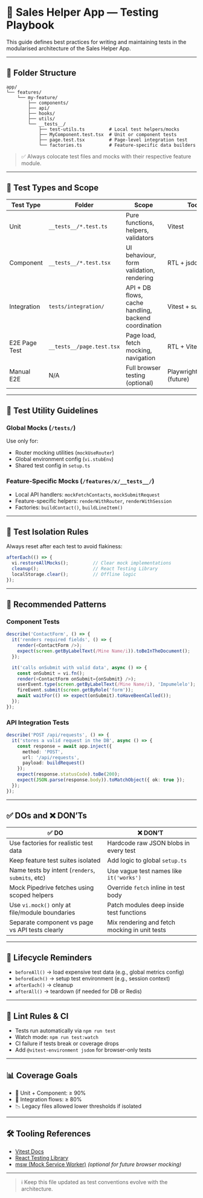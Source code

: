# 🧪 Sales Helper App — Testing Playbook

This guide defines best practices for writing and maintaining tests in the modularised architecture of the Sales Helper App.

---

## 📁 Folder Structure

```
app/
└── features/
    └── my-feature/
        ├── components/
        ├── api/
        ├── hooks/
        ├── utils/
        └── __tests__/
            ├── test-utils.ts         # Local test helpers/mocks
            ├── MyComponent.test.tsx  # Unit or component tests
            ├── page.test.tsx         # Page-level integration test
            └── factories.ts          # Feature-specific data builders
```

> ✅ Always colocate test files and mocks with their respective feature module.

---

## 🧱 Test Types and Scope

| Test Type       | Folder                     | Scope                                                 | Tools                          |
|-----------------|----------------------------|--------------------------------------------------------|--------------------------------|
| Unit            | `__tests__/*.test.ts`      | Pure functions, helpers, validators                    | Vitest                         |
| Component       | `__tests__/*.test.tsx`     | UI behaviour, form validation, rendering               | RTL + jsdom                    |
| Integration     | `tests/integration/`       | API + DB flows, cache handling, backend coordination   | Vitest + supertest             |
| E2E Page Test   | `__tests__/page.test.tsx`  | Page load, fetch mocking, navigation                   | RTL + Vitest                   |
| Manual E2E      | N/A                        | Full browser testing (optional)                        | Playwright/Cypress (future)    |

---

## 🧰 Test Utility Guidelines

### Global Mocks (`/tests/`)
Use only for:
- Router mocking utilities (`mockUseRouter`)
- Global environment config (`vi.stubEnv`)
- Shared test config in `setup.ts`

### Feature-Specific Mocks (`/features/x/__tests__/`)
- Local API handlers: `mockFetchContacts`, `mockSubmitRequest`
- Feature-specific helpers: `renderWithRouter`, `renderWithSession`
- Factories: `buildContact()`, `buildLineItem()`

---

## 🧼 Test Isolation Rules

Always reset after each test to avoid flakiness:

```ts
afterEach(() => {
  vi.restoreAllMocks();         // Clear mock implementations
  cleanup();                    // React Testing Library
  localStorage.clear();         // Offline logic
});
```

---

## 🧪 Recommended Patterns

### Component Tests
```ts
describe('ContactForm', () => {
  it('renders required fields', () => {
    render(<ContactForm />);
    expect(screen.getByLabelText(/Mine Name/i)).toBeInTheDocument();
  });

  it('calls onSubmit with valid data', async () => {
    const onSubmit = vi.fn();
    render(<ContactForm onSubmit={onSubmit} />);
    userEvent.type(screen.getByLabelText(/Mine Name/i), 'Impumelelo');
    fireEvent.submit(screen.getByRole('form'));
    await waitFor(() => expect(onSubmit).toHaveBeenCalled());
  });
});
```

### API Integration Tests
```ts
describe('POST /api/requests', () => {
  it('stores a valid request in the DB', async () => {
    const response = await app.inject({
      method: 'POST',
      url: '/api/requests',
      payload: buildRequest()
    });
    expect(response.statusCode).toBe(200);
    expect(JSON.parse(response.body)).toMatchObject({ ok: true });
  });
});
```

---

## ✅ DOs and ❌ DON’Ts

| ✅ DO                                             | ❌ DON’T                                               |
|--------------------------------------------------|--------------------------------------------------------|
| Use factories for realistic test data            | Hardcode raw JSON blobs in every test                 |
| Keep feature test suites isolated                | Add logic to global `setup.ts`                        |
| Name tests by intent (`renders`, `submits`, etc) | Use vague test names like `it('works')`               |
| Mock Pipedrive fetches using scoped helpers      | Override `fetch` inline in test body                  |
| Use `vi.mock()` only at file/module boundaries   | Patch modules deep inside test functions              |
| Separate component vs page vs API tests clearly  | Mix rendering and fetch mocking in unit tests         |

---

## 🔁 Lifecycle Reminders

- `beforeAll()` → load expensive test data (e.g., global metrics config)
- `beforeEach()` → setup test environment (e.g., session context)
- `afterEach()` → cleanup
- `afterAll()` → teardown (if needed for DB or Redis)

---

## 🧪 Lint Rules & CI

- Tests run automatically via `npm run test`
- Watch mode: `npm run test:watch`
- CI failure if tests break or coverage drops
- Add `@vitest-environment jsdom` for browser-only tests

---

## 📊 Coverage Goals

- 🧪 Unit + Component: ≥ 90%
- 🔄 Integration flows: ≥ 80%
- 📉 Legacy files allowed lower thresholds if isolated

---

## 🛠️ Tooling References

- [Vitest Docs](https://vitest.dev)
- [React Testing Library](https://testing-library.com/docs/react-testing-library/intro)
- [msw (Mock Service Worker)](https://mswjs.io/) *(optional for future browser mocking)*

---

> ℹ️ Keep this file updated as test conventions evolve with the architecture.
